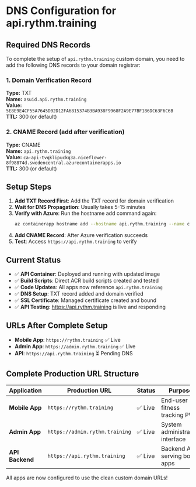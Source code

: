 # DNS Configuration for api.rythm.training

## Required DNS Records

To complete the setup of `api.rythm.training` custom domain, you need to add the following DNS records to your domain registrar:

### 1. Domain Verification Record
**Type:** TXT  
**Name:** `asuid.api.rythm.training`  
**Value:** `5E8E9E4CF55A7645D02D12FA6815374B3BA938F9968F2A9E77BF186DC63F6C6B`  
**TTL:** 300 (or default)

### 2. CNAME Record (add after verification)
**Type:** CNAME  
**Name:** `api.rythm.training`  
**Value:** `ca-api-tvqklipuckq3a.niceflower-8f98874d.swedencentral.azurecontainerapps.io`  
**TTL:** 300 (or default)

## Setup Steps

1. **Add TXT Record First**: Add the TXT record for domain verification
2. **Wait for DNS Propagation**: Usually takes 5-15 minutes
3. **Verify with Azure**: Run the hostname add command again:
   ```bash
   az containerapp hostname add --hostname api.rythm.training --name ca-api-tvqklipuckq3a --resource-group rg-rythm-prod
   ```
4. **Add CNAME Record**: After Azure verification succeeds
5. **Test**: Access `https://api.rythm.training` to verify

## Current Status

- ✅ **API Container**: Deployed and running with updated image
- ✅ **Build Scripts**: Direct ACR build scripts created and tested
- ✅ **Code Updates**: All apps now reference `api.rythm.training`
- ✅ **DNS Setup**: TXT record added and domain verified
- ✅ **SSL Certificate**: Managed certificate created and bound
- ✅ **API Testing**: https://api.rythm.training is live and responding

## URLs After Complete Setup

- **Mobile App**: `https://rythm.training` ✅ Live
- **Admin App**: `https://admin.rythm.training` ✅ Live  
- **API**: `https://api.rythm.training` ⏳ Pending DNS

## Complete Production URL Structure

| **Application** | **Production URL** | **Status** | **Purpose** |
|----------------|-------------------|------------|-------------|
| **Mobile App** | `https://rythm.training` | ✅ Live | End-user fitness tracking PWA |
| **Admin App** | `https://admin.rythm.training` | ✅ Live | System administration interface |
| **API Backend** | `https://api.rythm.training` | ✅ Live | Backend API serving both apps |

All apps are now configured to use the clean custom domain URLs!